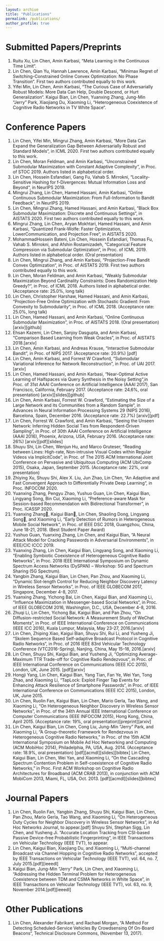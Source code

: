 ```yaml
---
layout: archive
title: "Publications"
permalink: /publications/
author_profile: true
---
```


<!-- {% if author.googlescholar %}
  You can also find my articles on <u><a href="{{author.googlescholar}}">my Google Scholar profile</a>.</u>
{% endif %}

{% include base_path %}

{% for post in site.publications reversed %}
  {% include archive-single.html %}
{% endfor %} -->

# Submitted Papers/Preprints

1. Ruitu Xu, Lin Chen, Amin Karbasi, “Meta Learning in the Continuous Time Limit“.
2. Lin Chen, Qian Yu, Hannah Lawrence, Amin Karbasi, “Minimax Regret of Switching-Constrained Online Convex Optimization: No Phase Transition“. First two authors contributed equally to this work.
3. Yifei Min, Lin Chen, Amin Karbasi, “The Curious Case of Adversarially Robust Models: More Data Can Help, Double Descend, or Hurt Generalization“.
Kaigui Bian, Lin Chen, Yuanxing Zhang, Jung-Min “Jerry” Park, Xiaojiang Du, Xiaoming Li, “Heterogeneous Coexistence of Cognitive Radio Networks in TV White Space“.

# Conference Papers
1. Lin Chen, Yifei Min, Mingrui Zhang, Amin Karbasi, “More Data Can Expand the Generalization Gap Between Adversarially Robust and Standard Models“, in ICML 2020. First two authors contributed equally to this work.
1. Lin Chen, Moran Feldman, and Amin Karbasi, “Unconstrained Submodular Maximization with Constant Adaptive Complexity“, in Proc. of STOC 2019. Authors listed in alphabetical order.
1. Lin Chen, Hossein Esfandiari, Gang Fu, Vahab S. Mirrokni, “Locality-Sensitive Hashing for f-Divergences: Mutual Information Loss and Beyond“, in NeurIPS 2019.
4. Mingrui Zhang, Lin Chen, Hamed Hassani, Amin Karbasi, “Online Continuous Submodular Maximization: From Full-Information to Bandit Feedback“, in NeurIPS 2019.
5. Lin Chen, Mingrui Zhang, Hamed Hassani, and Amin Karbasi, “Black Box Submodular Maximization: Discrete and Continuous Settings“, in AISTATS 2020. First two authors contributed equally to this work.
6. Mingrui Zhang, Lin Chen, Aryan Mokhtari, Hamed Hassani, and Amin Karbasi, “Quantized Frank-Wolfe: Faster Optimization, LowerCommunication, and Projection Free“, in AISTATS 2020.
7. MohammadHossein Bateni, Lin Chen, Hossein Esfandiari, Thomas Fu, Vahab S. Mirrokni, and Afshin Rostamizadeh, “Categorical Feature Compression via Submodular Optimization“, in Proc. of ICML 2019. Authors listed in alphabetical order. (Oral presentation)
8. Lin Chen, Mingrui Zhang, and Amin Karbasi, “Projection-Free Bandit Convex Optimization“, in Proc. of AISTATS 2019. First two authors contributed equally to this work.
9. Lin Chen, Moran Feldman, and Amin Karbasi, “Weakly Submodular Maximization Beyond Cardinality Constraints: Does Randomization Help Greedy?“, in Proc. of ICML 2018. Authors listed in alphabetical order. (Acceptance rate: 25.0%, long talk)
10. Lin Chen, Christopher Harshaw, Hamed Hassani, and Amin Karbasi, “Projection-Free Online Optimization with Stochastic Gradient: From Convexity to Submodularity“, in Proc. of ICML 2018. (Acceptance rate: 25.0%, long talk)
11. Lin Chen, Hamed Hassani, and Amin Karbasi, “Online Continuous Submodular Maximization”, in Proc. of AISTATS 2018. (Oral presentation)[arxiv][github]
12. Ehsan Kazemi, Lin Chen, Sanjoy Dasgupta, and Amin Karbasi, “Comparison Based Learning from Weak Oracles”, in Proc. of AISTATS 2018.[arxiv]
1. Lin Chen, Amin Karbasi, and Andreas Krause, “Interactive Submodular Bandit”, in Proc. of NIPS 2017. (Acceptance rate: 20.9%) [pdf]
1. Lin Chen, Amin Karbasi, and Forrest W Crawford, “Submodular Variational Inference for Network Reconstruction”, in Proc. of UAI 2017. [arxiv]
1. Lin Chen, Hamed Hassani, and Amin Karbasi, “Near-Optimal Active Learning of Halfspaces via Query Synthesis in the Noisy Setting“,in Proc. of 31st AAAI Conference on Artificial Intelligence (AAAI 2017), San Francisco, California, February 2017. (Acceptance rate: 24.6%, oral presentation) [arxiv][slides][github]
1. Lin Chen, Amin Karbasi, Forrest W. Crawford, “Estimating the Size of a Large Network and its Communities from a Random Sample“, in Advances in Neural Information Processing Systems 29 (NIPS 2016), Barcelona, Spain, December 2016. (Acceptance rate: 22.7%) [arxiv][pdf]
1. Lin Chen, Forrest W. Crawford, and Amin Karbasi, “Seeing the Unseen Network: Inferring Hidden Social Ties from Respondent-Driven Sampling“, in Proc. of 30th AAAI Conference on Artificial Intelligence (AAAI 2016), Phoenix, Arizona, USA, February 2016. (Acceptance rate: 26%) [arxiv][pdf][slides]
1. Shuyu Shi, Lin Chen, Wenjun Hu, and Marco Gruteser, “Reading between Lines: High-rate, Non-intrusive Visual Codes within Regular Videos via ImplicitCode”, in Proc. of The 2015 ACM International Joint Conference on Pervasive and Ubiquitous Computing (ACM UbiComp 2015), Osaka, Japan, September 2015. (Acceptance rate: 22%, oral presentation)
1. Zhiying Xu, Shuyu Shi, Alex X. Liu, Jun Zhao, Lin Chen, “An Adaptive and Fast Convergent Approach to Differentially Private Deep Learning“, in Proc. INFOCOM 2020.
1. Yuanxing Zhang, Pengyu Zhao, Yushuo Guan, Lin Chen, Kaigui Bian, Lingyang Song, Bin Cui, Xiaoming Li, “Preference-aware Mask for Session-based Recommendation with Bidirectional Transformer”, in Proc. ICASSP 2020.
1. Yuanxing Zhang, Kaigui Bian, Lin Chen, Shaoling Dong, Lingyang Song, and Xiaoming Li, “Early Detection of Rumors in Heterogeneous Mobile Social Network“, in Proc. of IEEE DSC 2018, Guangzhou, China, June 18-21, 2018. (Best Student Paper Award)
1. Yushuo Guan, Yuanxing Zhang, Lin Chen, and Kaigui Bian, “A Neural Attack Model for Cracking Passwords in Adversarial Environments”, in IEEE/CIC ICCC 2019.
1. Yuanxing Zhang, Lin Chen, Kaigui Bian, Lingyang Song, and Xiaoming Li, “Enabling Symbiotic Coexistence of Heterogeneous Cognitive Radio Networks”, in Proc. 2018 IEEE International Symposium on Dynamic Spectrum Access Networks (DySPAN) – Workshop: 5G and Spectrum Sharing (5G Spectrum).
1. Yangbin Zhang, Kaigui Bian, Lin Chen, Pan Zhou, and Xiaoming Li, “Dynamic Slot-length Control for Reducing Neighbor Discovery Latency in Wireless Sensor Networks”, in Proc. of IEEE GLOBECOM 2017, Singapore, December 4-8, 2017.
1. Yuanxing Zhang, Yichong Bai, Lin Chen, Kaigui Bian, and Xiaoming Li, “Influence Maximization in Messenger-based Social Networks“, in Proc. of IEEE GLOBECOM 2016, Washington, D.C., USA, December 4-8, 2016.
1. Zhuqi Li, Lin Chen, Yichong Bai, Kaigui Bian, and Pan Zhou, “On Diffusion-restricted Social Network: A Measurement Study of WeChat Moments“, in Proc. of IEEE International Conference on Communications (IEEE ICC 2016), Kuala Lumpur, Malaysia, May 23-27, 2016.[arxiv]
1. Lin Chen, Zhiping Xiao, Kaigui Bian, Shuyu Shi, Rui Li, and Yusheng Ji, “Skolem Sequence Based Self-adaptive Broadcast Protocol in Cognitive Radio Networks“, in Proc. of 2016 IEEE 83rd Vehicular Technology Conference (VTC2016-Spring), Nanjing, China, May 15–18, 2016.[arxiv]
1. Lin Chen, Shuyu Shi, Kaigui Bian, and Yusheng Ji, “Optimizing Average-Maximum TTR Trade-off for Cognitive Radio Rendezvous“, in Proc. of  IEEE International Conference on Communications (IEEE ICC 2015), London, UK, June 2015. [pdf][arxiv]
1. Hongji Yang, Lin Chen, Kaigui Bian, Yang Tian, Fan Ye, Wei Yan, Tong Zhao, and Xiaoming Li, “TapLock: Exploit Finger Tap Events for Enhancing Attack Resilience of Smartphone Passwords“, in Proc. of IEEE International Conference on Communications (IEEE ICC 2015), London, UK, June 2015.
1. Lin Chen, Ruolin Fan, Kaigui Bian, Lin Chen, Mario Gerla, Tao Wang, and Xiaoming Li, “On Heterogeneous Neighbor Discovery in Wireless Sensor Networks”, in Proc. of the 34th Annual IEEE International Conference on Computer Communications (IEEE INFOCOM 2015), Hong Kong, China, April 2015. (Acceptance rate: 19%, oral presentation)[preprint][arxiv]
1. Lin Chen, Kaigui Bian, Lin Chen, Cong Liu, Jung-Min “Jerry” Park, and Xiaoming Li, “A Group-theoretic Framework for Rendezvous in Heterogeneous Cognitive Radio Networks,” in Proc. of the 15th ACM International Symposium on Mobile Ad Hoc Networking and Computing (ACM MobiHoc 2014), Philadelphia, PA, USA, Aug. 2014. (Acceptance rate: 18.9%, oral presentation) [pdf][acmdl][slides][bibtex]
Lin Chen, Kaigui Bian, Lin Chen, Wei Yan, and Xiaoming Li, “On the Cascading Spectrum Contention Problem in Self-coexistence of Cognitive Radio Networks,” in Proc. First ACM Workshop on Cognitive Radio Architectures for Broadband (ACM CRAB 2013), in conjunction with ACM MobiCom 2013, Miami, FL, USA, Oct. 2013. [pdf][acmdl][slides][bibtex]

# Journal Papers
1. Lin Chen, Ruolin Fan, Yangbin Zhang, Shuyu Shi, Kaigui Bian, Lin Chen, Pan Zhou, Mario Gerla, Tao Wang, and Xiaoming Li, “On Heterogeneous Duty Cycles for Neighbor Discovery in Wireless Sensor Networks”, in Ad Hoc Networks Journal, to appear.[pdf]
Shuyu Shi, Stephan Sigg, Lin Chen, and Yusheng Ji. “Accurate Location Tracking from CSI-based Passive Device-free Probabilistic Fingerprinting“, in IEEE Transactions on Vehicular Technology (IEEE TVT), to appear.
1. Lin Chen, Kaigui Bian, Xiaojiang Du, and Xiaoming Li, “Multi-channel Broadcast via Channel Hopping in Cognitive Radio Networks”, accepted by IEEE Transactions on Vehicular Technology (IEEE TVT), vol. 64, no. 7, July 2015.[pdf][ieeedl]
1. Kaigui Bian, Jung-Min “Jerry” Park, Lin Chen, and Xiaoming Li, “Addressing the Hidden Terminal Problem for Heterogeneous Coexistence between TDM and CSMA Networks in White Space”, in IEEE Transactions on Vehicular Technology (IEEE TVT), vol. 63, no. 9, November 2014.[pdf][ieeedl]

# Other Publications
1. Lin Chen, Alexander Fabrikant, and Rachael Morgan, “A Method For Detecting Scheduled-Service Vehicles By Crowdsensing Of On-Board Beacons“, Technical Disclosure Commons, (November 13, 2017).